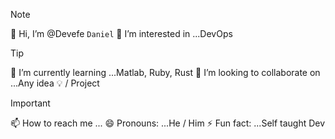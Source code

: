 >[!NOTE]
>👋 Hi, I’m @Devefe ```Daniel```
>👀 I’m interested in ...DevOps

>[!TIP] 
>🌱 I’m currently learning ...Matlab, Ruby, Rust
>💞️ I’m looking to collaborate on ...Any idea 💡 / Project

>[!IMPORTANT] 
>📫 How to reach me ...
>😄 Pronouns: ...He / Him
>⚡ Fun fact: ...Self taught Dev
<!---
Devefe/Devefe is a ✨ special ✨ repository because its `README.md` (this file) appears on your GitHub profile.
You can click the Preview link to take a look at your changes.
--->
